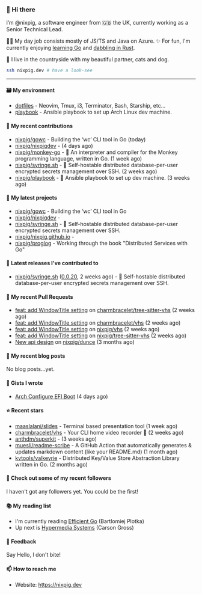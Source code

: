 ### 🐽 Hi there

I’m @nixpig, a software engineer from 🇬🇧 the UK, currently working as a Senior Technical Lead.

👨‍💻 My day job consists mostly of JS/TS and Java on Azure. ✨ For fun, I'm currently enjoying [learning Go](https://github.com/nixpig?tab=repositories&q=&type=public&language=go&sort=) and [dabbling in Rust](https://github.com/nixpig?tab=repositories&q=&type=public&language=rust&sort=). 

🏡 I live in the countryside with my beautiful partner, cats and dog.

```bash
ssh nixpig.dev # have a look-see
```

--- 

#### 🗃️ My environment
- [dotfiles](https://github.com/nixpig/dotfiles) - Neovim, Tmux, i3, Terminator, Bash, Starship, etc...
- [playbook](https://github.com/nixpig/playbook) - Ansible playbook to set up Arch Linux dev machine.

#### 👷 My recent contributions

- [nixpig/gowc](https://github.com/nixpig/gowc) - Building the ‘wc’ CLI tool in Go (today)
- [nixpig/nixpigdev](https://github.com/nixpig/nixpigdev) -  (4 days ago)
- [nixpig/monkey-go](https://github.com/nixpig/monkey-go) - 🐒 An interpreter and compiler for the Monkey programming language, written in Go.  (1 week ago)
- [nixpig/syringe.sh](https://github.com/nixpig/syringe.sh) - 🔐 Self-hostable distributed database-per-user encrypted secrets management over SSH. (2 weeks ago)
- [nixpig/playbook](https://github.com/nixpig/playbook) - 📑 Ansible playbook to set up dev machine. (3 weeks ago)

#### 🌱 My latest projects

- [nixpig/gowc](https://github.com/nixpig/gowc) - Building the ‘wc’ CLI tool in Go
- [nixpig/nixpigdev](https://github.com/nixpig/nixpigdev) - 
- [nixpig/syringe.sh](https://github.com/nixpig/syringe.sh) - 🔐 Self-hostable distributed database-per-user encrypted secrets management over SSH.
- [nixpig/nixpig.github.io](https://github.com/nixpig/nixpig.github.io) - 
- [nixpig/proglog](https://github.com/nixpig/proglog) - Working through the book &#34;Distributed Services with Go&#34;


#### 🔭 Latest releases I've contributed to

- [nixpig/syringe.sh](https://github.com/nixpig/syringe.sh) ([0.0.20](https://github.com/nixpig/syringe.sh/releases/tag/0.0.20), 2 weeks ago) - 🔐 Self-hostable distributed database-per-user encrypted secrets management over SSH.

#### 🔨 My recent Pull Requests

- [feat: add WindowTitle setting](https://github.com/charmbracelet/tree-sitter-vhs/pull/14) on [charmbracelet/tree-sitter-vhs](https://github.com/charmbracelet/tree-sitter-vhs) (2 weeks ago)
- [feat: add WindowTitle setting](https://github.com/charmbracelet/vhs/pull/507) on [charmbracelet/vhs](https://github.com/charmbracelet/vhs) (2 weeks ago)
- [feat: add WindowTitle setting](https://github.com/nixpig/vhs/pull/1) on [nixpig/vhs](https://github.com/nixpig/vhs) (2 weeks ago)
- [feat: add WindowTitle setting](https://github.com/nixpig/tree-sitter-vhs/pull/1) on [nixpig/tree-sitter-vhs](https://github.com/nixpig/tree-sitter-vhs) (2 weeks ago)
- [New api design](https://github.com/nixpig/dunce/pull/3) on [nixpig/dunce](https://github.com/nixpig/dunce) (3 months ago)

#### 📜 My recent blog posts

No blog posts...yet.


#### 📓 Gists I wrote

- [Arch Configure EFI Boot](https://gist.github.com/b62226f4e30d31371df283e93db7ce65) (4 days ago)

#### ⭐ Recent stars

- [maaslalani/slides](https://github.com/maaslalani/slides) - Terminal based presentation tool (1 week ago)
- [charmbracelet/vhs](https://github.com/charmbracelet/vhs) - Your CLI home video recorder 📼 (2 weeks ago)
- [anthdm/superkit](https://github.com/anthdm/superkit) -  (3 weeks ago)
- [muesli/readme-scribe](https://github.com/muesli/readme-scribe) - A GitHub Action that automatically generates &amp; updates markdown content (like your README.md) (1 month ago)
- [kvtools/valkeyrie](https://github.com/kvtools/valkeyrie) - Distributed Key/Value Store Abstraction Library written in Go. (2 months ago)

#### 👯 Check out some of my recent followers

I haven't got any followers yet. You could be the first!

#### 📚️ My reading list
- I'm currently reading [Efficient Go](https://www.oreilly.com/library/view/efficient-go/9781098105709/) (Bartlomiej Plotka)
- Up next is [Hypermedia Systems](https://hypermedia.systems/) (Carson Gross)

#### 💬 Feedback

Say Hello, I don't bite!

#### 📫 How to reach me

- Website: https://nixpig.dev
